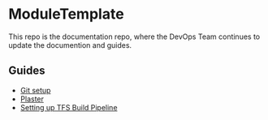 # ModuleTemplate

This repo is the documentation repo, where the DevOps Team continues to update the documention and guides.

## Guides

- [Git setup](/Guides/Git_Setup.md)
- [Plaster](/guides/Plaster.md)
- [Setting up TFS Build Pipeline](/Guides/TFSPipeline.md)